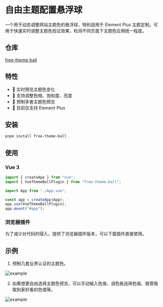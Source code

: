 # 自由主题配置悬浮球

一个用于动态调整网站主题色的悬浮球，特别适用于 Element Plus 主题定制。可用于快速实时调整主题色验证效果，检测不同页面下主题色应用统一程度。

## 仓库

[free-theme-ball](https://github.com/ThinkMars/company/packages/free-theme-ball)

## 特性

- 🎨 实时预览主题色变化
- 🔄 支持调整色相、饱和度、亮度
- 💫 预制多套主题色预览
- 🎯 目前仅支持 Element Plus

## 安装

```bash
pnpm install free-theme-ball
```

## 使用

### Vue 3

```ts
import { createApp } from "vue";
import { VueThemeBallPlugin } from "free-theme-ball";

import App from "./App.vue";

const app = createApp(App);
app.use(VueThemeBallPlugin);
app.mount("#app");
```

### 浏览器插件

为了减少对代码的侵入，提供了浏览器插件版本，可以下载插件直接使用。

## 示例

1. 预制几套业界认证的主题色。

![example](/free-theme-ball.png)

2. 如果想更自由选择主题色预览，可以手动输入色值、调色板选择色值、吸管吸取别家好看的色值等。

![example](/free-theme-ball2.png)
